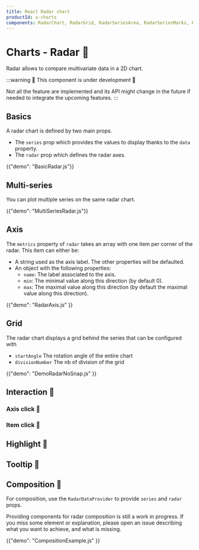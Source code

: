 ```yaml
---
title: React Radar chart
productId: x-charts
components: RadarChart, RadarGrid, RadarSeriesArea, RadarSeriesMarks, RadarDataProvider
---
```


# Charts - Radar 🚧

<p class="description">Radar allows to compare multivariate data in a 2D chart.</p>

:::warning
🚧 This component is under development 🚧

Not all the feature are implemented and its API might change in the future if needed to integrate the upcoming features.
:::

## Basics

A radar chart is defined by two main props.

- The `series` prop which provides the values to display thanks to the `data` property.
- The `radar` prop which defines the radar axes.

{{"demo": "BasicRadar.js"}}

## Multi-series

You can plot multiple series on the same radar chart.

{{"demo": "MultiSeriesRadar.js"}}

## Axis

The `metrics` property of `radar` takes an array with one item per corner of the radar.
This item can either be:

- A string used as the axis label. The other properties will be defaulted.
- An object with the following properties:
  - `name`: The label associated to the axis.
  - `min`: The minimal value along this direction (by default 0).
  - `max`: The maximal value along this direction (by default the maximal value along this direction).

{{"demo": "RadarAxis.js" }}

## Grid

The radar chart displays a grid behind the series that can be configured with

- `startAngle` The rotation angle of the entire chart
- `divisionNumber` The nb of division of the grid

{{"demo": "DemoRadarNoSnap.js" }}

## Interaction 🚧

### Axis click 🚧

### Item click 🚧

## Highlight 🚧

## Tooltip 🚧

## Composition 🚧

For composition, use the `RadarDataProvider` to provide `series` and `radar` props.

Providing components for radar composition is still a work in progress.
If you miss some element or explanation, please open an issue describing what you want to achieve, and what is missing.

{{"demo": "CompositionExample.js" }}
